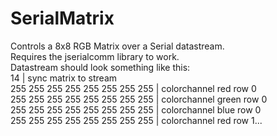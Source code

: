 # SerialMatrix
Controls a 8x8 RGB Matrix over a Serial datastream. <br />
Requires the jserialcomm library to work. <br />
Datastream should look something like this: <br />
14 | sync matrix to stream <br />
255 255 255 255 255 255 255 255 | colorchannel red row 0 <br />
255 255 255 255 255 255 255 255 | colorchannel green row 0 <br />
255 255 255 255 255 255 255 255 | colorchannel blue row 0 <br />
255 255 255 255 255 255 255 255 | colorchannel red row 1... <br />
